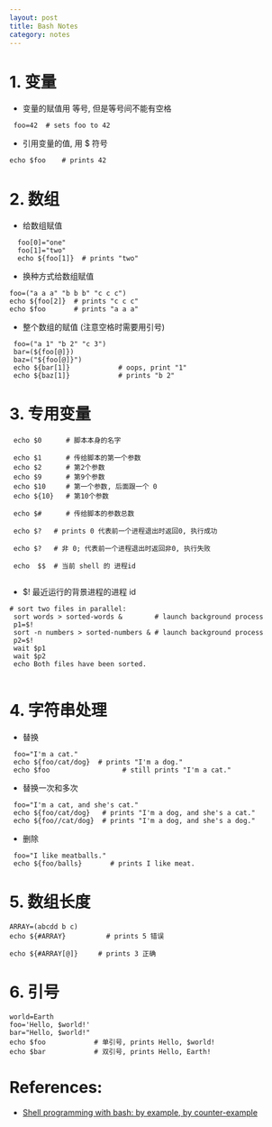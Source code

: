 ```yaml
---
layout: post
title: Bash Notes
category: notes
---
```


# 1. 变量

* 变量的赋值用 等号, 但是等号间不能有空格

```shell
 foo=42  # sets foo to 42
```

* 引用变量的值, 用 $ 符号

```shell
echo $foo    # prints 42
```

# 2. 数组

* 给数组赋值

```shell
  foo[0]="one"
  foo[1]="two"
  echo ${foo[1]}  # prints "two"
```

* 换种方式给数组赋值

```shell
foo=("a a a" "b b b" "c c c")
echo ${foo[2]}  # prints "c c c"
echo $foo       # prints "a a a"
```

* 整个数组的赋值 (注意空格时需要用引号)

```shell
 foo=("a 1" "b 2" "c 3")
 bar=(${foo[@]})
 baz=("${foo[@]}")
 echo ${bar[1]}            # oops, print "1"
 echo ${baz[1]}            # prints "b 2"
```

# 3. 专用变量

```shell
 echo $0      # 脚本本身的名字

 echo $1      # 传给脚本的第一个参数
 echo $2      # 第2个参数
 echo $9      # 第9个参数
 echo $10     # 第一个参数, 后面跟一个 0
 echo ${10}   # 第10个参数

 echo $#      # 传给脚本的参数总数
 
 echo $?   # prints 0 代表前一个进程退出时返回0, 执行成功

 echo $?   # 非 0; 代表前一个进程退出时返回非0, 执行失败
 
 echo  $$  # 当前 shell 的 进程id
 
```

* $! 最近运行的背景进程的进程 id

```shell
# sort two files in parallel:
 sort words > sorted-words &        # launch background process
 p1=$!
 sort -n numbers > sorted-numbers & # launch background process
 p2=$!
 wait $p1
 wait $p2
 echo Both files have been sorted.
 
```

# 4. 字符串处理

* 替换

```shell
 foo="I'm a cat."
 echo ${foo/cat/dog}  # prints "I'm a dog."
 echo $foo                  # still prints "I'm a cat."
```

* 替换一次和多次

```shell
 foo="I'm a cat, and she's cat."
 echo ${foo/cat/dog}   # prints "I'm a dog, and she's a cat."
 echo ${foo//cat/dog}  # prints "I'm a dog, and she's a dog."
```

* 删除

```shell
 foo="I like meatballs."
 echo ${foo/balls}       # prints I like meat.
```

# 5. 数组长度

```shell
ARRAY=(abcdd b c)
echo ${#ARRAY}          # prints 5 错误

echo ${#ARRAY[@]}     # prints 3 正确
```

# 6. 引号

```shell
world=Earth
foo='Hello, $world!'
bar="Hello, $world!"
echo $foo            # 单引号, prints Hello, $world!
echo $bar            # 双引号, prints Hello, Earth!
```

# References:

* [Shell programming with bash: by example, by counter-example](http://matt.might.net/articles/bash-by-example/)